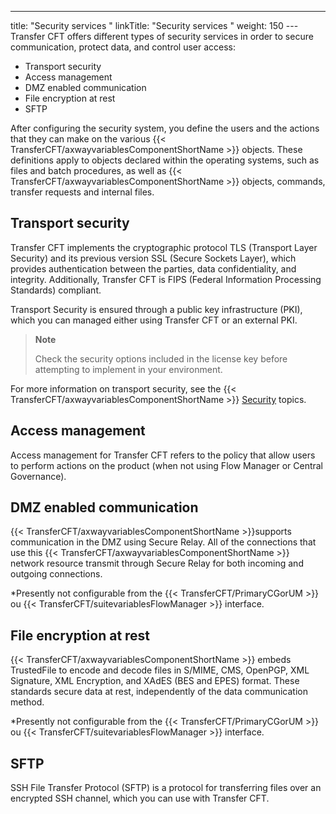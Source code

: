 ---
title: "Security  services "
linkTitle: "Security services "
weight: 150
---Transfer CFT offers different types of security services in order to secure communication, protect data, and control user access:

* Transport security
* Access management
* DMZ enabled communication
* File encryption at rest
* SFTP

After configuring the security system, you define the users and the
actions that they can make on the various {{< TransferCFT/axwayvariablesComponentShortName  >}} objects. These definitions apply to objects declared within the operating
systems, such as files and batch procedures, as well as {{< TransferCFT/axwayvariablesComponentShortName  >}}
objects, commands, transfer requests and internal files.

<span id="Transport_Security"></span>

## Transport security

Transfer CFT implements the cryptographic protocol TLS (Transport Layer Security) and its previous version SSL (Secure Sockets Layer), which provides authentication between the parties, data confidentiality, and integrity. Additionally, Transfer CFT is FIPS (Federal Information Processing Standards) compliant.

Transport Security is ensured through a public key infrastructure (PKI), which you can managed either using Transfer CFT or an external PKI.

> **Note**
>
> Check the security options
> included in the license key before attempting to implement in your environment.

For more information on transport security, see the {{< TransferCFT/axwayvariablesComponentShortName  >}} [Security](../../transport_security_start_here) topics.

## Access management

Access management for Transfer CFT refers to the policy that allow users to perform actions on the product (when not using Flow Manager or Central Governance).

## DMZ enabled communication

{{< TransferCFT/axwayvariablesComponentShortName  >}}supports communication in the DMZ using Secure Relay. All of the connections that use this {{< TransferCFT/axwayvariablesComponentShortName  >}} network resource transmit through Secure Relay for both incoming and outgoing connections.

\*Presently not configurable from the {{< TransferCFT/PrimaryCGorUM  >}} ou {{< TransferCFT/suitevariablesFlowManager  >}} interface.

## File encryption at rest

{{< TransferCFT/axwayvariablesComponentShortName  >}} embeds TrustedFile to encode and decode files in S/MIME, CMS, OpenPGP, XML Signature, XML Encryption, and XAdES (BES and EPES) format. These standards secure data at rest, independently of the data communication method.

\*Presently not configurable from the {{< TransferCFT/PrimaryCGorUM  >}} ou {{< TransferCFT/suitevariablesFlowManager  >}} interface.

## SFTP

SSH File Transfer Protocol (SFTP) is a protocol for transferring files over an encrypted SSH channel, which you can use with Transfer CFT.
